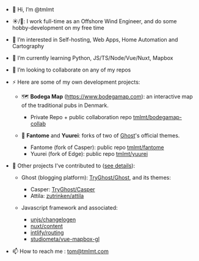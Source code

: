 - 👋 Hi, I’m @tmlmt
- ☀️/🌙: I work full-time as an Offshore Wind Engineer, and do some hobby-development on my free time
- 👀 I’m interested in Self-hosting, Web Apps, Home Automation and Cartography
- 🌱 I’m currently learning Python, JS/TS/Node/Vue/Nuxt, Mapbox
- 💞️ I’m looking to collaborate on any of my repos
- ⚡ Here are some of my own development projects:

  - 🗺️ **Bodega Map** (https://www.bodegamap.com): an interactive map of the traditional pubs in Denmark. 
    - Private Repo + public collaboration repo [tmlmt/bodegamap-collab](https://github.com/tmlmt/bodegamap-collab)

  - 👻 **Fantome** and **Yuurei**: forks of two of [Ghost](https://github.com/TryGhost/Ghost)'s official themes.
    - Fantome (fork of Casper): public repo [tmlmt/fantome](https://github.com/tmlmt/fantome)
    - Yuurei (fork of Edge): public repo [tmlmt/yuurei](https://github.com/tmlmt/yuurei)
    
- 🤹‍ Other projects I've contributed to ([see details](https://github.com/pulls?q=is%3Apr+author%3Atmlmt+-user%3Atmlmt+is%3Amerged)):
  
  - Ghost (blogging platform): [TryGhost/Ghost](https://github.com/TryGhost/Ghost), and its themes: 
    - Casper: [TryGhost/Casper](https://github.com/TryGhost/Casper)
    - Attila: [zutrinken/attila](https://github.com/zutrinken/attila)
    
  - Javascript framework and associated: 
    - [unjs/changelogen](https://github.com/unjs/changelogen)
    - [nuxt/content](https://github.com/nuxt/content)
    - [intlify/routing](https://github.com/intlify/routing)
    - [studiometa/vue-mapbox-gl](https://github.com/studiometa/vue-mapbox-gl) 
  
- 📫 How to reach me : tom@tmlmt.com
